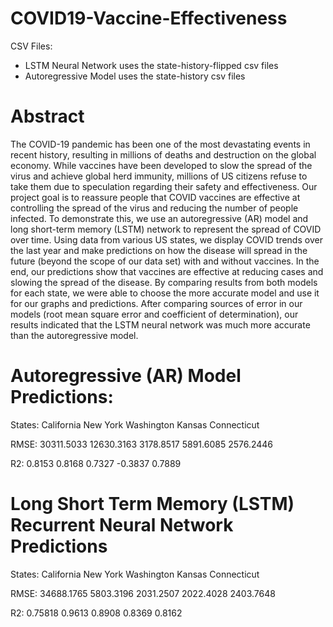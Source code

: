 # COVID19-Vaccine-Effectiveness

CSV Files: 
- LSTM Neural Network uses the state-history-flipped csv files
- Autoregressive Model uses the state-history csv files

# Abstract
The COVID-19 pandemic has been one of the most devastating events in recent history, resulting in
millions of deaths and destruction on the global economy. While vaccines have been developed to slow the
spread of the virus and achieve global herd immunity, millions of US citizens refuse to take them due to
speculation regarding their safety and effectiveness. Our project goal is to reassure people that COVID vaccines
are effective at controlling the spread of the virus and reducing the number of people infected. To demonstrate
this, we use an autoregressive (AR) model and long short-term memory (LSTM) network to represent the spread
of COVID over time. Using data from various US states, we display COVID trends over the last year and make
predictions on how the disease will spread in the future (beyond the scope of our data set) with and without
vaccines. In the end, our predictions show that vaccines are effective at reducing cases and slowing the spread
of the disease. By comparing results from both models for each state, we were able to choose the more accurate
model and use it for our graphs and predictions. After comparing sources of error in our models (root mean
square error and coefficient of determination), our results indicated that the LSTM neural network was much
more accurate than the autoregressive model.

# Autoregressive (AR) Model Predictions:

States: California New York Washington Kansas Connecticut

RMSE: 30311.5033 12630.3163 3178.8517 5891.6085 2576.2446

R2: 0.8153 0.8168 0.7327 -0.3837 0.7889

# Long Short Term Memory (LSTM) Recurrent Neural Network Predictions

States: California New York Washington Kansas Connecticut

RMSE: 34688.1765 5803.3196 2031.2507 2022.4028 2403.7648

R2: 0.75818 0.9613 0.8908 0.8369 0.8162
